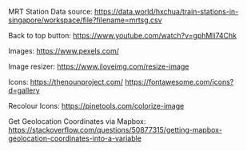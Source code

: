 

MRT Station Data source:
https://data.world/hxchua/train-stations-in-singapore/workspace/file?filename=mrtsg.csv

Back to top button:
https://www.youtube.com/watch?v=gphMli74Chk

Images:
https://www.pexels.com/

Image resizer:
https://www.iloveimg.com/resize-image

Icons:
https://thenounproject.com/
https://fontawesome.com/icons?d=gallery

Recolour Icons:
https://pinetools.com/colorize-image

Get Geolocation Coordinates via Mapbox:
https://stackoverflow.com/questions/50877315/getting-mapbox-geolocation-coordinates-into-a-variable